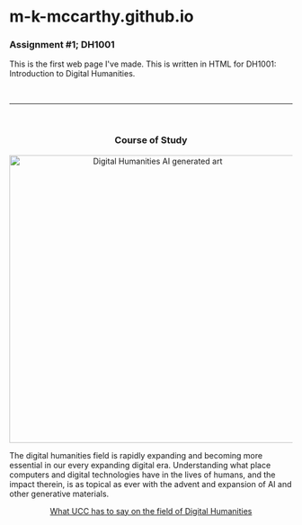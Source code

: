 # m-k-mccarthy.github.io
<!DOCTYPE html>
<html>
<head>
<title>Maddie McCarthy</title>
</head>
<body>

<h3>Assignment #1; DH1001</h3>
<p>This is the first web page I've made. This is written in HTML for DH1001: Introduction to Digital Humanities.</p>

<br>
<hr>
<br>
<center><h3 style="color:GoldenYellow;">Course of Study</h3></center>
<center><a title="Microsoft Bing, CC BY-SA 4.0 &lt;https://creativecommons.org/licenses/by-sa/4.0&gt;, via Wikimedia Commons" href="https://commons.wikimedia.org/wiki/File:Digital_Humanities_AI_generated_art.jpg"><img width="512" alt="Digital Humanities AI generated art" src="https://upload.wikimedia.org/wikipedia/commons/thumb/d/d4/Digital_Humanities_AI_generated_art.jpg/512px-Digital_Humanities_AI_generated_art.jpg?20230324190610"></a></center>
<p>The digital humanities field is rapidly expanding and becoming more essential in our every expanding digital era. Understanding what place computers and digital technologies have in the lives of humans, and the impact therein, is as topical as ever with the advent and expansion of AI and other generative materials.</p>

<center><a href="https://www.ucc.ie/en/dah/whatisdh/">What UCC has to say on the field of Digital Humanities</a></center>

</body>
</html>
